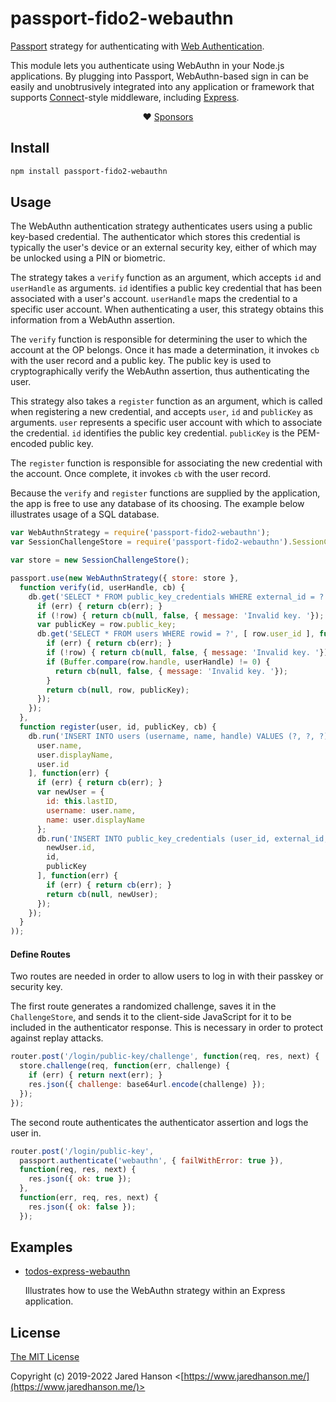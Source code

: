 # passport-fido2-webauthn

[Passport](https://www.passportjs.org/) strategy for authenticating
with [Web Authentication](https://www.w3.org/TR/webauthn-2/).

This module lets you authenticate using WebAuthn in your Node.js applications.
By plugging into Passport, WebAuthn-based sign in can be easily and
unobtrusively integrated into any application or framework that supports
[Connect](https://github.com/senchalabs/connect#readme)-style middleware,
including [Express](https://expressjs.com/).

<div align="center">

:heart: [Sponsors](https://www.passportjs.org/sponsors/?utm_source=github&utm_medium=referral&utm_campaign=passport-fido2-webauthn&utm_content=nav-sponsors)

</div>

## Install

```sh
npm install passport-fido2-webauthn
```

## Usage

The WebAuthn authentication strategy authenticates users using a public
key-based credential.  The authenticator which stores this credential is
typically the user's device or an external security key, either of which may be
unlocked using a PIN or biometric.

The strategy takes a `verify` function as an argument, which accepts `id` and
`userHandle` as arguments.  `id` identifies a public key credential that has
been associated with a user's account.  `userHandle` maps the credential to a
specific user account.  When authenticating a user, this strategy obtains this
information from a WebAuthn assertion.

The `verify` function is responsible for determining the user to which the
account at the OP belongs.  Once it has made a determination, it invokes `cb`
with the user record and a public key.  The public key is used to
cryptographically verify the WebAuthn assertion, thus authenticating the user.

This strategy also takes a `register` function as an argument, which is called
when registering a new credential, and accepts `user`, `id` and `publicKey` as
arguments.  `user` represents a specific user account with which to associate
the credential.  `id` identifies the public key credential.  `publicKey` is the
PEM-encoded public key.

The `register` function is responsible for associating the new credential with
the account.  Once complete, it invokes `cb` with the user record.

Because the `verify` and `register` functions are supplied by the application,
the app is free to use any database of its choosing.  The example below
illustrates usage of a SQL database.

```js
var WebAuthnStrategy = require('passport-fido2-webauthn');
var SessionChallengeStore = require('passport-fido2-webauthn').SessionChallengeStore;

var store = new SessionChallengeStore();

passport.use(new WebAuthnStrategy({ store: store },
  function verify(id, userHandle, cb) {
    db.get('SELECT * FROM public_key_credentials WHERE external_id = ?', [ id ], function(err, row) {
      if (err) { return cb(err); }
      if (!row) { return cb(null, false, { message: 'Invalid key. '}); }
      var publicKey = row.public_key;
      db.get('SELECT * FROM users WHERE rowid = ?', [ row.user_id ], function(err, row) {
        if (err) { return cb(err); }
        if (!row) { return cb(null, false, { message: 'Invalid key. '}); }
        if (Buffer.compare(row.handle, userHandle) != 0) {
          return cb(null, false, { message: 'Invalid key. '});
        }
        return cb(null, row, publicKey);
      });
    });
  },
  function register(user, id, publicKey, cb) {
    db.run('INSERT INTO users (username, name, handle) VALUES (?, ?, ?)', [
      user.name,
      user.displayName,
      user.id
    ], function(err) {
      if (err) { return cb(err); }
      var newUser = {
        id: this.lastID,
        username: user.name,
        name: user.displayName
      };
      db.run('INSERT INTO public_key_credentials (user_id, external_id, public_key) VALUES (?, ?, ?)', [
        newUser.id,
        id,
        publicKey
      ], function(err) {
        if (err) { return cb(err); }
        return cb(null, newUser);
      });
    });
  }
));
```

#### Define Routes

Two routes are needed in order to allow users to log in with their passkey or
security key.

The first route generates a randomized challenge, saves it in the
`ChallengeStore`, and sends it to the client-side JavaScript for it to be
included in the authenticator response.  This is necessary in order to protect
against replay attacks.

```js
router.post('/login/public-key/challenge', function(req, res, next) {
  store.challenge(req, function(err, challenge) {
    if (err) { return next(err); }
    res.json({ challenge: base64url.encode(challenge) });
  });
});
```

The second route authenticates the authenticator assertion and logs the user in.

```js
router.post('/login/public-key',
  passport.authenticate('webauthn', { failWithError: true }),
  function(req, res, next) {
    res.json({ ok: true });
  },
  function(err, req, res, next) {
    res.json({ ok: false });
  });
```

## Examples

* [todos-express-webauthn](https://github.com/passport/todos-express-webauthn)

  Illustrates how to use the WebAuthn strategy within an Express application.

## License

[The MIT License](https://opensource.org/licenses/MIT)

Copyright (c) 2019-2022 Jared Hanson <[https://www.jaredhanson.me/](https://www.jaredhanson.me/)>
